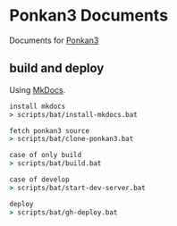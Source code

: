 # Ponkan3 Documents

Documents for [Ponkan3](https://github.com/okayumoka/ponkan3)

## build and deploy

Using [MkDocs](https://github.com/mkdocs/mkdocs/).

```bat
install mkdocs
> scripts/bat/install-mkdocs.bat

fetch ponkan3 source
> scripts/bat/clone-ponkan3.bat

case of only build
> scripts/bat/build.bat

case of develop
> scripts/bat/start-dev-server.bat

deploy
> scripts/bat/gh-deploy.bat
```
